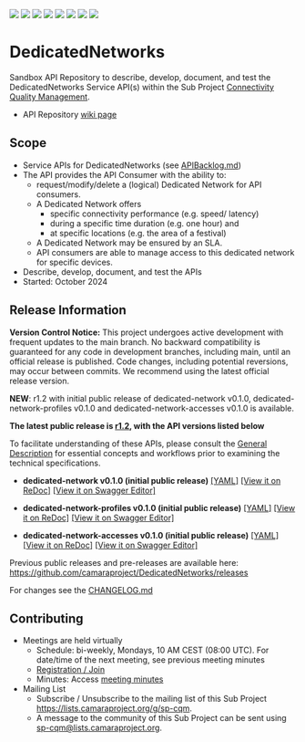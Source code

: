 <a href="https://github.com/camaraproject/DedicatedNetworks/commits/" title="Last Commit"><img src="https://img.shields.io/github/last-commit/camaraproject/DedicatedNetworks?style=plastic"></a>
<a href="https://github.com/camaraproject/DedicatedNetworks/issues" title="Open Issues"><img src="https://img.shields.io/github/issues/camaraproject/DedicatedNetworks?style=plastic"></a>
<a href="https://github.com/camaraproject/DedicatedNetworks/pulls" title="Open Pull Requests"><img src="https://img.shields.io/github/issues-pr/camaraproject/DedicatedNetworks?style=plastic"></a>
<a href="https://github.com/camaraproject/DedicatedNetworks/graphs/contributors" title="Contributors"><img src="https://img.shields.io/github/contributors/camaraproject/DedicatedNetworks?style=plastic"></a>
<a href="https://github.com/camaraproject/DedicatedNetworks" title="Repo Size"><img src="https://img.shields.io/github/repo-size/camaraproject/DedicatedNetworks?style=plastic"></a>
<a href="https://github.com/camaraproject/DedicatedNetworks/blob/main/LICENSE" title="License"><img src="https://img.shields.io/badge/License-Apache%202.0-green.svg?style=plastic"></a>
<a href="https://github.com/camaraproject/DedicatedNetworks/releases/latest" title="Latest Release"><img src="https://img.shields.io/github/release/camaraproject/DedicatedNetworks?style=plastic"></a>
<a href="https://github.com/camaraproject/Governance/blob/main/ProjectStructureAndRoles.md" title="Sandbox API Repository"><img src="https://img.shields.io/badge/Sandbox%20API%20Repository-yellow?style=plastic"></a>

# DedicatedNetworks

Sandbox API Repository to describe, develop, document, and test the DedicatedNetworks Service API(s) within the Sub Project [Connectivity Quality Management](https://lf-camaraproject.atlassian.net/wiki/x/hAClB).

* API Repository [wiki page](https://lf-camaraproject.atlassian.net/wiki/x/XIArAQ)

## Scope

* Service APIs for DedicatedNetworks (see [APIBacklog.md](https://github.com/camaraproject/APIBacklog/blob/main/documentation/APIbacklog.md))
* The API provides the API Consumer with the ability to:
  * request/modify/delete a (logical) Dedicated Network for API consumers.
  * A Dedicated Network offers
    * specific connectivity performance (e.g. speed/ latency)
    * during a specific time duration (e.g. one hour) and
    * at specific locations (e.g. the area of a festival)
  * A Dedicated Network may be ensured by an SLA.
  * API consumers are able to manage access to this dedicated network for specific devices.
* Describe, develop, document, and test the APIs
* Started: October 2024

## Release Information

**Version Control Notice:** This project undergoes active development with frequent updates to the main branch. No backward compatibility is guaranteed for any code in development branches, including main, until an official release is published. Code changes, including potential reversions, may occur between commits. We recommend using the latest official release version.

**NEW**: r1.2 with initial public release of dedicated-network v0.1.0, dedicated-network-profiles v0.1.0 and dedicated-network-accesses v0.1.0 is available.

**The latest public release is [r1.2](https://github.com/camaraproject/DedicatedNetworks/releases/tag/r1.2), with the API versions listed below**

To facilitate understanding of these APIs, please consult the [General Description](https://github.com/camaraproject/DedicatedNetworks/blob/r1.2/documentation/API_documentation/DedicatedNetworks_GeneralDescription.md) for essential concepts and workflows prior to examining the technical specifications.

* **dedicated-network v0.1.0 (initial public release)**
  [[YAML]](https://github.com/camaraproject/DedicatedNetworks/blob/r1.2/code/API_definitions/dedicated-network.yaml)
  [[View it on ReDoc]](https://redocly.github.io/redoc/?url=https://raw.githubusercontent.com/camaraproject/DedicatedNetworks/r1.2/code/API_definitions/dedicated-network.yaml&nocors)
  [[View it on Swagger Editor]](https://camaraproject.github.io/swagger-ui/?url=https://raw.githubusercontent.com/camaraproject/DedicatedNetworks/r1.2/code/API_definitions/dedicated-network.yaml)

* **dedicated-network-profiles v0.1.0 (initial public release)**
  [[YAML]](https://github.com/camaraproject/DedicatedNetworks/blob/r1.2/code/API_definitions/dedicated-network-profiles.yaml)
  [[View it on ReDoc]](https://redocly.github.io/redoc/?url=https://raw.githubusercontent.com/camaraproject/DedicatedNetworks/r1.2/code/API_definitions/dedicated-network-profiles.yaml&nocors)
  [[View it on Swagger Editor]](https://camaraproject.github.io/swagger-ui/?url=https://raw.githubusercontent.com/camaraproject/DedicatedNetworks/r1.2/code/API_definitions/dedicated-network-profiles.yaml)

* **dedicated-network-accesses v0.1.0 (initial public release)**
  [[YAML]](https://github.com/camaraproject/DedicatedNetworks/blob/r1.2/code/API_definitions/dedicated-network-accesses.yaml)
  [[View it on ReDoc]](https://redocly.github.io/redoc/?url=https://raw.githubusercontent.com/camaraproject/DedicatedNetworks/r1.2/code/API_definitions/dedicated-network-accesses.yaml&nocors)
  [[View it on Swagger Editor]](https://camaraproject.github.io/swagger-ui/?url=https://raw.githubusercontent.com/camaraproject/DedicatedNetworks/r1.2/code/API_definitions/dedicated-network-accesses.yaml)

Previous public releases and pre-releases are available here: https://github.com/camaraproject/DedicatedNetworks/releases

For changes see the [CHANGELOG.md](https://github.com/camaraproject/DedicatedNetworks/blob/main/CHANGELOG.md)

## Contributing
* Meetings are held virtually
    * Schedule: bi-weekly, Mondays, 10 AM CEST (08:00 UTC). For date/time of the next meeting, see previous meeting minutes
    * [Registration / Join](https://zoom-lfx.platform.linuxfoundation.org/meeting/94505909302?password=67b9a175-154f-4fe1-986d-0b825227a95b)
    * Minutes: Access [meeting minutes](https://lf-camaraproject.atlassian.net/l/cp/S3hQ1AFG)
* Mailing List
    * Subscribe / Unsubscribe to the mailing list of this Sub Project <https://lists.camaraproject.org/g/sp-cqm>.
    * A message to the community of this Sub Project can be sent using sp-cqm@lists.camaraproject.org.
